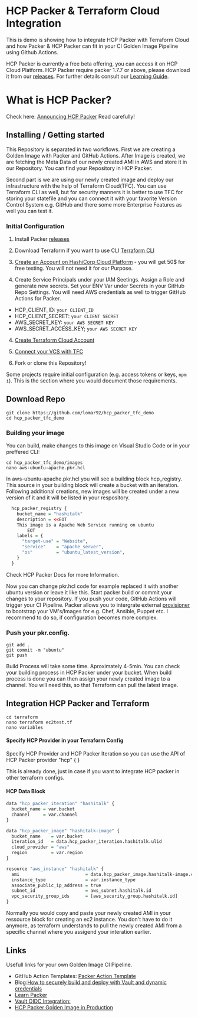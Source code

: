 # HCP Packer & Terraform Cloud Integration

This is demo is showing how to integrate HCP Packer with Terraform Cloud and how Packer & HCP Packer can fit in your CI Golden Image Pipeline using Github Actions.

HCP Packer is currently a free beta offering, you can access it on HCP Cloud Platform.
HCP Packer require packer 1.7.7 or above, please download it from our [releases](https://releases.hashicorp.com/packer/).
For further details consult our [Learning Guide](https://learn.hashicorp.com/tutorials/packer/hcp-push-image-metadata?in=packer/hcp-get-started).

# What is HCP Packer?
Check here: [Announcing HCP Packer](https://www.hashicorp.com/blog/announcing-hcp-packer)
Read carefully!

## Installing / Getting started

This Repository is separated in two workflows. First we are creating a Golden Image with Packer and GitHub Actions. After Image is created, we are fetching the Meta Data of our newly created AMI in AWS and store it in our Repository. You can find your Repository in HCP Packer. 

Second part is we are using our newly created image and deploy our infrastructure with the help of Terraform Cloud(TFC). You can use Terraform CLI as well, but for security manners it is better to use TFC for storing your statefile and you can connect it with your favorite Version Control System e.g. GitHub and there some more Enterprise Features as well you can test it.

### Initial Configuration
1. Install Packer [releases](https://releases.hashicorp.com/packer/)

2. Download Terraform if you want to use CLI [Terraform CLI](https://learn.hashicorp.com/tutorials/terraform/install-cli?in=terraform/aws-get-started)

3. [Create an Account on HashiCorp Cloud Platform](https://portal.cloud.hashicorp.com/sign-in) - you will get 50$ for free testing. You will not need it for our Purpose.

4. Create Service Principals under your IAM Seetings. Assign a Role and generate new secrets. Set your ENV Var under Secrets in your GitHub Repo Settings. You will need AWS credentials as well to trigger GitHub Actions for Packer. 

- HCP_CLIENT_ID: `your CLIENT_ID` 
- HCP_CLIENT_SECRET: `your CLIENT SECRET` 
- AWS_SECRET_KEY: `your AWS SECRET KEY`
- AWS_SECRET_ACCESS_KEY; `your AWS SECRET KEY`

4. [Create Terraform Cloud Account](https://app.terraform.io/session)

5. [Connect your VCS with TFC](https://www.terraform.io/docs/cloud/vcs/index.html) 

6. Fork or clone this Repository! 

Some projects require initial configuration (e.g. access tokens or keys, `npm i`).
This is the section where you would document those requirements.

## Download Repo

```shell
git clone https://github.com/lomar92/hcp_packer_tfc_demo
cd hcp_packer_tfc_demo
```

### Building your image

You can build, make changes to this image on Visual Studio Code or in your preffered CLI:

```shell
cd hcp_packer_tfc_demo/images
nano aws-ubuntu-apache.pkr.hcl
```
In aws-ubuntu-apache.pkr.hcl you will see a building block hcp_registry. This source in your building block will create a bucket with an iteration. Following additional creations, new images will be created under a new version of it and it will be listed in your respository.

```r
  hcp_packer_registry {
    bucket_name = "hashitalk"
    description = <<EOT
    This image is a Apache Web Service running on ubuntu
        EOT
    labels = {
      "target-use" = "Website",
      "service"    = "apache_server",
      "os"         = "ubuntu_latest_version",
    }
  }
```

Check HCP Packer Docs for more Information. 

Now you can change pkr.hcl code for example replaced it with another ubuntu version or leave it like this. Start packer build or commit your changes to your repository. If you push your code, GitHub Actions will trigger your CI Pipeline. Packer allows you to intergrate external [provisioner](https://www.packer.io/docs/provisioners) to bootstrap your VM's/Images for e.g. Chef, Ansible, Puppet etc. I recommend to do so, if configuration becomes more complex. 

### Push your pkr.config.

```shell
git add . 
git commit -m "ubuntu"
git push
```

Build Process will take some time. Aproximately 4-5min. You can check your building process in HCP Packer under your bucket. When build process is done you can then assign your newly created image to a channel. You will need this, so that Terraform can pull the latest image. 

## Integration HCP Packer and Terraform

```shell
cd terraform 
nano terraform ec2test.tf
nano variables
```

#### Specify HCP Provider in your Terraform Config
Specify HCP Provider and HCP Packer Iteration so you can use the API of HCP Packer
  provider "hcp" {
  }

This is already done, just in case if you want to integrate HCP packer in other terraform configs.

#### HCP Data Block 
```r
data "hcp_packer_iteration" "hashitalk" {
  bucket_name = var.bucket
  channel     = var.channel
}
```

```r
data "hcp_packer_image" "hashitalk-image" {
  bucket_name    = var.bucket
  iteration_id   = data.hcp_packer_iteration.hashitalk.ulid
  cloud_provider = "aws"
  region         = var.region
}
```
```r
resource "aws_instance" "hashitalk" {
  ami                         = data.hcp_packer_image.hashitalk-image.cloud_image_id
  instance_type               = var.instance_type
  associate_public_ip_address = true
  subnet_id                   = aws_subnet.hashitalk.id
  vpc_security_group_ids      = [aws_security_group.hashitalk.id]
}
```

Normally you would copy and paste your newly created AMI in your ressource block for creating an ec2 instance. You don't have to do it anymore, as terraform understands to pull the newly created AMI from a specific channel where you assigend your interation earlier.


## Links

Usefull links for your own Golden Image CI Pipeline.

- GitHub Action Templates: [Packer Action Template](https://github.com/lomar92/github-actions-packer)
- Blog:[How to securely build and deploy with Vault and dynamic credentials](https://medium.com/hashicorp-engineering/a-moving-window-of-trust-dfcda514af58)
- [Learn Packer](https://learn.hashicorp.com/collections/packer/hcp-get-started)
- [Vault OIDC Integration:](https://docs.github.com/en/actions/deployment/security-hardening-your-deployments/configuring-openid-connect-in-hashicorp-vault)
- [HCP Packer Golden Image in Production](https://learn.hashicorp.com/tutorials/packer/golden-image-with-hcp-packer?in=packer/cloud-production)